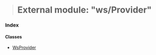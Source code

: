 > # External module: "ws/Provider"

### Index

#### Classes

* [WsProvider](../classes/_ws_provider_.wsprovider.md)